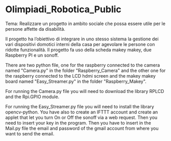 # Olimpiadi_Robotica_Public

Tema: Realizzare un progetto in ambito sociale che possa essere utile per le persone affette da disabilità.


Il progetto ha l’obiettivo di integrare in uno stesso sistema la gestione dei vari dispositivi domotici interni della casa 
per agevolare le persone con ridotte funzionalità.
Il progetto fa uso della scheda makey makey, due Raspberry PI e un sonoff. 

There are two python file, one for the raspberry connected to the camera named "Camera.py" in the folder "Raspberry_Camera" and the other one for the raspberry connected to the LCD hdmi screen and the makey makey board named "Easy_Streamer.py" in the folder "Raspberry_Makey".

For running the Camera.py file you will need to download the library RPLCD and the Rpi.GPIO module.

For running the Easy_Streamer.py file you will need to install the library opencv-python. You have also to create an IFTTT account and create an applet that let you turn On or Off the sonoff via a web request. Then you need to insert your key in the program. Then you have to insert in the Mail.py file the email and password of the gmail account from where you want to send the email.  
